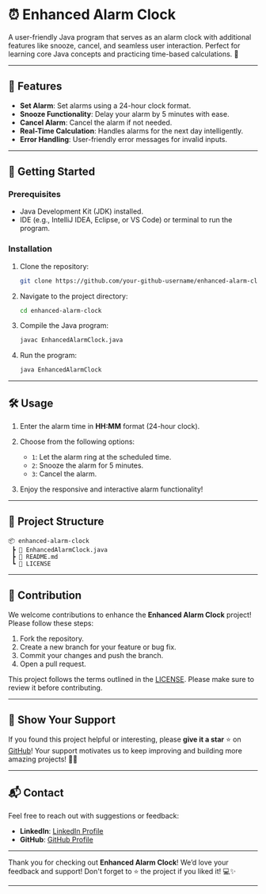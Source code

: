 
# ⏰ Enhanced Alarm Clock

A user-friendly Java program that serves as an alarm clock with additional features like snooze, cancel, and seamless user interaction. Perfect for learning core Java concepts and practicing time-based calculations. 🚀

---

## 📝 Features

- **Set Alarm**: Set alarms using a 24-hour clock format.
- **Snooze Functionality**: Delay your alarm by 5 minutes with ease.
- **Cancel Alarm**: Cancel the alarm if not needed.
- **Real-Time Calculation**: Handles alarms for the next day intelligently.
- **Error Handling**: User-friendly error messages for invalid inputs.

---

## 🚀 Getting Started

### Prerequisites
- Java Development Kit (JDK) installed.
- IDE (e.g., IntelliJ IDEA, Eclipse, or VS Code) or terminal to run the program.

### Installation
1. Clone the repository:
   ```bash
   git clone https://github.com/your-github-username/enhanced-alarm-clock.git
   ```
2. Navigate to the project directory:
   ```bash
   cd enhanced-alarm-clock
   ```
3. Compile the Java program:
   ```bash
   javac EnhancedAlarmClock.java
   ```
4. Run the program:
   ```bash
   java EnhancedAlarmClock
   ```

---

## 🛠️ Usage

1. Enter the alarm time in **HH:MM** format (24-hour clock).
2. Choose from the following options:
    - `1`: Let the alarm ring at the scheduled time.
    - `2`: Snooze the alarm for 5 minutes.
    - `3`: Cancel the alarm.

3. Enjoy the responsive and interactive alarm functionality!

---

## 📂 Project Structure

```plaintext
📦 enhanced-alarm-clock
 ┣ 📜 EnhancedAlarmClock.java
 ┣ 📜 README.md
 ┗ 📜 LICENSE
```

---

## 🤝 Contribution

We welcome contributions to enhance the **Enhanced Alarm Clock** project! Please follow these steps:
1. Fork the repository.
2. Create a new branch for your feature or bug fix.
3. Commit your changes and push the branch.
4. Open a pull request.

This project follows the terms outlined in the [LICENSE](https://github.com/Purohit1999/Alaram-Clock/blob/main/LICENSE). Please make sure to review it before contributing.

---

## 🌟 Show Your Support

If you found this project helpful or interesting, please **give it a star** ⭐ on [GitHub](https://github.com/your-github-username/enhanced-alarm-clock)! Your support motivates us to keep improving and building more amazing projects! 💖🙌

---

## 📬 Contact

Feel free to reach out with suggestions or feedback:

- **LinkedIn**: [LinkedIn Profile](https://www.linkedin.com/in/param-p-370616310/)
- **GitHub**: [GitHub Profile](https://github.com/Purohit1999)

---

Thank you for checking out **Enhanced Alarm Clock**! We’d love your feedback and support! Don't forget to ⭐ the project if you liked it! 💻✨

--- 

